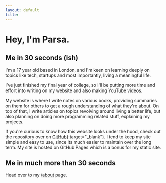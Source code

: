 ```yaml
---
layout: default
title:
---
```


<h1>Hey, I'm Parsa.</h1>

## Me in 30 seconds (ish)

I'm a 17 year old based in London, and I'm keen on learning deeply on topics like tech, startups and most importantly, living a meaningful life.

I've just finished my final year of college, so I'll be putting more time and effort into writing on my website and also making YouTube videos.

My website is where I write notes on various books, providing summaries on them for others to get a rough understanding of what they're about. On top of that, I write articles on topics revolving around living a better life, but also planning on doing more programming related stuff, explaining my projects.

If you're curious to know how this website looks under the hood, check out the repository over on [GitHub](https://github.com/pzrsa/pzrsa.github.io){:target="\_blank"}. I tend to keep my site simple and easy to use, since its much easier to maintain over the long term. My site is hosted on GitHub Pages which is a bonus for my static site.

## Me in much more than 30 seconds

Head over to my [/about](/about) page.
